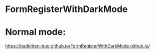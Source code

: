 # FormRegisterWithDarkMode

# Normal mode:
https://badkitten-bug.github.io/FormRegisterWithDarkMode.github.io/
